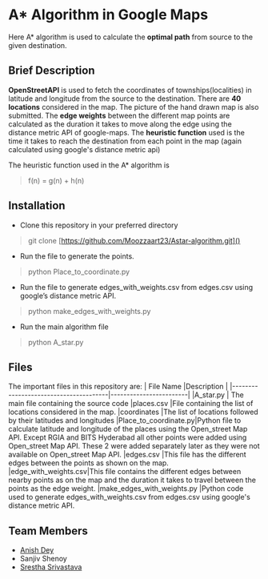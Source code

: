 # A* Algorithm in Google Maps

Here A* algorithm is used to calculate the **optimal path** from source to the given destination.

## Brief Description
**OpenStreetAPI** is used to fetch the coordinates of townships(localities) in latitude and longitude from the source to the
destination. 
There are **40 locations** considered in the map. The picture of the hand drawn map is also submitted.
The **edge weights** between the different map points are calculated as the duration it takes to move along the edge using the distance metric API of google-maps.
The **heuristic function** used is the time it takes to reach the destination from each point in the map (again calculated using google's distance metric api)

The heuristic function used in the A* algorithm is
> f(n) = g(n) + h(n)


## Installation
- Clone this repository in your preferred directory
 > git clone [https://github.com/Moozzaart23/Astar-algorithm.git]()

 - Run the file to generate the points. 
> python Place_to_coordinate.py

- Run the file to generate edges_with_weights.csv from edges.csv using google’s distance metric API.
>python make_edges_with_weights.py

 - Run the main algorithm file
 >python A_star.py
## Files
The important files in this repository are:
|                		File Name				|Description                                                |
|---------------------------------------|------------------------|
|A_star.py    			| The main file containing the source code
|places.csv          |File containing the list of locations considered in the map.
|coordinates          |The list of locations followed by their latitudes and longitudes
|Place_to_coordinate.py|Python file to calculate latitude and longitude of the places using the Open_street Map API. Except RGIA and BITS Hyderabad all other points were added using Open_street Map API. These 2 were added separately later as they were not available on Open_street Map API.
|edges.csv |This file has the different edges between the points as shown on the map.
|edge_with_weights.csv|This file contains the different edges between nearby points as on the map and the duration it takes to travel between the points as the edge weight.
|make_edges_with_weights.py |Python code used to generate edges_with_weights.csv from edges.csv using google's distance metric API.

## Team Members
- [Anish Dey](https://github.com/Moozzaart23)
- Sanjiv Shenoy
- [Srestha Srivastava](https://github.com/twisted-sres)

